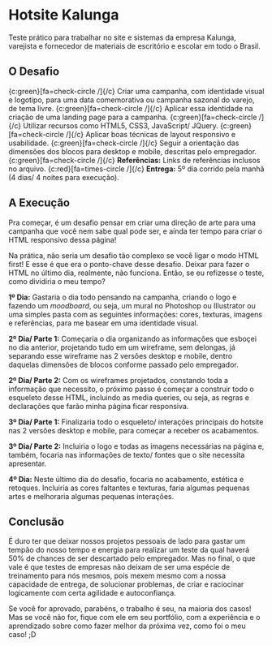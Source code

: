 # Hotsite Kalunga

Teste prático para trabalhar no site e sistemas da empresa Kalunga, varejista e fornecedor de materiais de escritório e escolar em todo o Brasil.

## O Desafio

{c:green}[fa=check-circle /]{/c} Criar uma campanha, com identidade visual e logotipo, para uma data comemorativa ou campanha sazonal do varejo, de tema livre.
{c:green}[fa=check-circle /]{/c} Aplicar essa identidade na criação de uma landing page para a campanha.
{c:green}[fa=check-circle /]{/c} Utilizar recursos como HTML5, CSS3, JavaScript/ JQuery.
{c:green}[fa=check-circle /]{/c} Aplicar boas técnicas de layout responsivo e usabilidade.
{c:green}[fa=check-circle /]{/c} Seguir a orientação das dimensões dos blocos para desktop e mobile, descritas pelo empregador.
{c:green}[fa=check-circle /]{/c} **Referências:** Links de referências inclusos no arquivo.
{c:red}[fa=times-circle /]{/c} **Entrega:** 5º dia corrido pela manhã (4 dias/ 4 noites para execução).

## A Execução

Pra começar, é um desafio pensar em criar uma direção de arte para uma campanha que você nem sabe qual pode ser, e ainda ter tempo para criar o HTML responsivo dessa página!

Na prática, não seria um desafio tão complexo se você ligar o modo HTML first! E esse é que era o ponto-chave desse desafio.
Deixar para fazer o HTML no último dia, realmente, não funciona. Então, se eu refizesse o teste, como dividiria o meu tempo?

**1º Dia:** Gastaria o dia todo pensando na campanha, criando o logo e fazendo um _moodboard_, ou seja, um mural no Photoshop ou Illustrator ou uma simples pasta com as seguintes informações: cores, texturas, imagens e referências, para me basear em uma identidade visual.

**2º Dia/ Parte 1:** Começaria o dia organizando as informações que esboçei no dia anterior, projetando tudo em um wireframe, sem delongas, já separando esse wireframe nas 2 versões desktop e mobile, dentro daquelas dimensões de blocos conforme passado pelo empregador.

**2º Dia/ Parte 2:** Com os wireframes projetados, constando toda a informação que necessito, o próximo passo é começar a construir todo o esqueleto desse HTML, incluindo as media queries, ou seja, as regras e declarações que farão minha página ficar responsiva.

**3º Dia/ Parte 1:** Finalizaria todo o esqueleto/ interações principais do hotsite nas 2 versões desktop e mobile, para começar a receber os acabamentos.

**3º Dia/ Parte 2:** Incluiria o logo e todas as imagens necessárias na página e, também, focaria nas informações de texto/ fontes que o site necessita apresentar.

**4º Dia:** Neste último dia do desafio, focaria no acabamento, estética e retoques. Incluiria as cores faltantes e texturas, faria algumas pequenas artes e melhoraria algumas pequenas interações.

## Conclusão

É duro ter que deixar nossos projetos pessoais de lado para gastar um tempão do nosso tempo e energia para realizar um teste da qual haverá 50% de chances de ser descartado pelo empregador. Mas no final, o que vale é que testes de empresas não deixam de ser uma espécie de treinamento para nós mesmos, pois mexem mesmo com a nossa capacidade de entrega, de solucionar problemas, de criar e raciocinar logicamente com certa agilidade e autoconfiança.

Se você for aprovado, parabéns, o trabalho é seu, na maioria dos casos! Mas se você não for, fique com ele em seu portfólio, com a experiência e o aprendizado sobre como fazer melhor da próxima vez, como foi o meu caso! ;D
